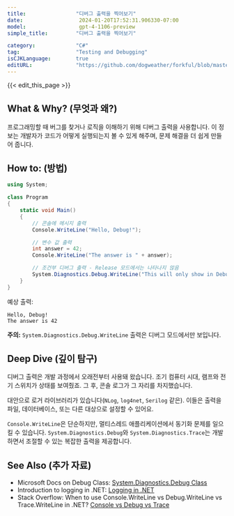 ```yaml
---
title:                "디버그 출력을 찍어보기"
date:                  2024-01-20T17:52:31.906330-07:00
model:                 gpt-4-1106-preview
simple_title:         "디버그 출력을 찍어보기"

category:             "C#"
tag:                  "Testing and Debugging"
isCJKLanguage:        true
editURL:              "https://github.com/dogweather/forkful/blob/master/content/ko/c-sharp/printing-debug-output.md"
---
```


{{< edit_this_page >}}

## What & Why? (무엇과 왜?)
프로그래밍할 때 버그를 찾거나 로직을 이해하기 위해 디버그 출력을 사용합니다. 이 정보는 개발자가 코드가 어떻게 실행되는지 볼 수 있게 해주며, 문제 해결을 더 쉽게 만들어 줍니다.

## How to: (방법)
```csharp
using System;

class Program
{
    static void Main()
    {
        // 콘솔에 메시지 출력
        Console.WriteLine("Hello, Debug!");

        // 변수 값 출력
        int answer = 42;
        Console.WriteLine("The answer is " + answer);

        // 조건부 디버그 출력 - Release 모드에서는 나타나지 않음
        System.Diagnostics.Debug.WriteLine("This will only show in Debug mode.");
    }
}
```
예상 출력:
```
Hello, Debug!
The answer is 42
```
**주의:** `System.Diagnostics.Debug.WriteLine` 출력은 디버그 모드에서만 보입니다.

## Deep Dive (깊이 탐구)
디버그 출력은 개발 과정에서 오래전부터 사용돼 왔습니다. 조기 컴퓨터 시대, 램프와 전기 스위치가 상태를 보여줬죠. 그 후, 콘솔 로그가 그 자리를 차지했습니다.

대안으로 로거 라이브러리가 있습니다(`NLog`, `log4net`, `Serilog` 같은). 이들은 출력을 파일, 데이터베이스, 또는 다른 대상으로 설정할 수 있어요.

`Console.WriteLine`은 단순하지만, 멀티스레드 애플리케이션에서 동기화 문제를 일으킬 수 있습니다. `System.Diagnostics.Debug`와 `System.Diagnostics.Trace`는 개발하면서 조절할 수 있는 복잡한 출력을 제공합니다.

## See Also (추가 자료)
- Microsoft Docs on Debug Class: [System.Diagnostics.Debug Class](https://docs.microsoft.com/en-us/dotnet/api/system.diagnostics.debug)
- Introduction to logging in .NET: [Logging in .NET](https://docs.microsoft.com/en-us/dotnet/core/extensions/logging)
- Stack Overflow: When to use Console.WriteLine vs Debug.WriteLine vs Trace.WriteLine in .NET? [Console vs Debug vs Trace](https://stackoverflow.com/questions/4105120/when-to-use-console-writeline-vs-debug-writeline-vs-trace-writeline-in-net)
